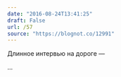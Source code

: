 ```yaml
---
date: "2016-08-24T13:41:25"
draft: False
url: /57
source: "https://blognot.co/12991"
---
```


Длинное интервью на дороге — 

...
